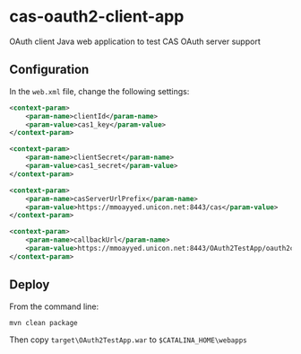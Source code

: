 cas-oauth2-client-app
=====================

OAuth client Java web application to test CAS OAuth server support

## Configuration

In the `web.xml` file, change the following settings:

```xml
<context-param>
    <param-name>clientId</param-name>
    <param-value>cas1_key</param-value>
</context-param>

<context-param>
    <param-name>clientSecret</param-name>
    <param-value>cas1_secret</param-value>
</context-param>

<context-param>
    <param-name>casServerUrlPrefix</param-name>
    <param-value>https://mmoayyed.unicon.net:8443/cas</param-value>
</context-param>

<context-param>
    <param-name>callbackUrl</param-name>
    <param-value>https://mmoayyed.unicon.net:8443/OAuth2TestApp/oauth2callback</param-value>
</context-param>
```
 
 ## Deploy
 
 From the command line:
 
 ```bash
 mvn clean package
 ```
 
 Then copy `target\OAuth2TestApp.war` to `$CATALINA_HOME\webapps`
 
 


